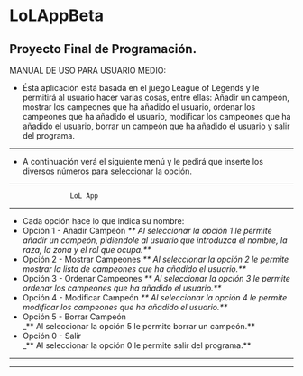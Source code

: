 # LoLAppBeta
Proyecto Final de Programación.
---
MANUAL DE USO PARA USUARIO MEDIO:
* Ésta aplicación está basada en el juego League of Legends y le permitirá al usuario hacer varias cosas, entre ellas:
Añadir un campeón, mostrar los campeones que ha añadido el usuario, ordenar los campeones que ha añadido el usuario, modificar los
campeones que ha añadido el usuario, borrar un campeón que ha añadido el usuario y salir del programa.
---
* A continuación verá el siguiente menú y le pedirá que inserte los diversos números para seleccionar la opción.

---
                   LoL App                       
---
* Cada opción hace lo que indica su nombre:
* Opción 1 - Añadir Campeón
_** Al seleccionar la opción 1 le permite añadir un campeón, pidiendole al usuario que introduzca el nombre, la raza, la zona y el rol que ocupa.**_
* Opción 2 - Mostrar Campeones
_** Al seleccionar la opción 2 le permite mostrar la lista de campeones que ha añadido el usuario.**_
* Opción 3 - Ordenar Campeones
_** Al seleccionar la opción 3 le permite ordenar los campeones que ha añadido el usuario.**_
* Opción 4 - Modificar Campeón
_** Al seleccionar la opción 4 le permite modificar los campeones que ha añadido el usuario.**_
* Opción 5 - Borrar Campeón  
_** Al seleccionar la opción 5 le permite borrar un campeón.**
* Opción 0 - Salir             
_** Al seleccionar la opción 0 le permite salir del programa.**
---

---
